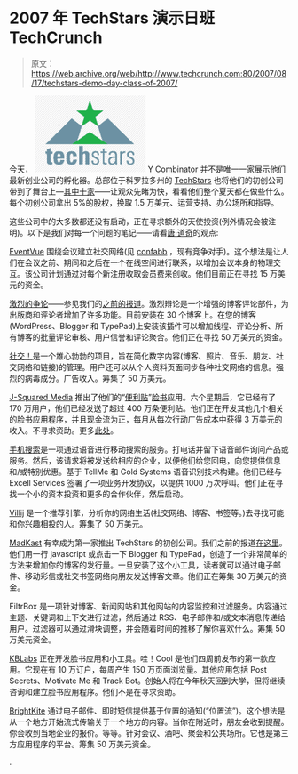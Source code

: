 # 2007 年 TechStars 演示日班 TechCrunch

> 原文：<https://web.archive.org/web/http://www.techcrunch.com:80/2007/08/17/techstars-demo-day-class-of-2007/>

今天， [![](img/35aec5d2d07250f0f1432d44cdffa79a.png)](https://web.archive.org/web/20221219181307/http://www.techstars.org/) Y Combinator 并不是唯一一家展示他们最新创业公司的孵化器。总部位于科罗拉多州的 [TechStars](https://web.archive.org/web/20221219181307/http://www.crunchbase.com/company/techstars) 也将他们的初创公司带到了舞台上—[其中十家](https://web.archive.org/web/20221219181307/http://www.beta.techcrunch.com/2007/04/18/techstars-makes-selections-start-up-summer-camp-for-10-teams/)——让观众先睹为快，看看他们整个夏天都在做些什么。每个初创公司拿出 5%的股权，换取 1.5 万美元、运营支持、办公场所和指导。

这些公司中的大多数都还没有启动，正在寻求额外的天使投资(例外情况会被注明)。以下是我们对每一个问题的笔记——请看[唐·道奇](https://web.archive.org/web/20221219181307/http://dondodge.typepad.com/the_next_big_thing/2007/08/techstars-demo-.html)的观点:

[EventVue](https://web.archive.org/web/20221219181307/http://www.crunchbase.com/company/eventvue) 围绕会议建立社交网络(见 [confabb](https://web.archive.org/web/20221219181307/http://www.beta.techcrunch.com/2006/11/13/confabb-find-track-and-review-conferences/) ，现有竞争对手)。这个想法是让人们在会议之前、期间和之后在一个在线空间进行联系，以增加会议本身的物理交互。该公司计划通过对每个新注册收取会员费来创收。他们目前正在寻找 15 万美元的资金。

[激烈的争论](https://web.archive.org/web/20221219181307/http://www.crunchbase.com/company/intensedebate)——参见我们的[之前的报道](https://web.archive.org/web/20221219181307/http://www.beta.techcrunch.com/2007/08/07/intense-debate-soups-up-your-blog-comments/)。激烈辩论是一个增强的博客评论部件，为出版商和评论者增加了许多功能。目前安装在 30 个博客上。在您的博客(WordPress、Blogger 和 TypePad)上安装该插件可以增加线程、评论分析、所有博客的批量评论审核、用户信誉和评论聚合。他们正在寻找 50 万美元的资金。

[社交！](https://web.archive.org/web/20221219181307/http://www.crunchbase.com/company/socialthing!)是一个雄心勃勃的项目，旨在简化数字内容(博客、照片、音乐、朋友、社交网络和链接)的管理。用户还可以从个人资料页面同步各种社交网络的信息。强烈的病毒成分。广告收入。筹集了 50 万美元。

[J-Squared Media](https://web.archive.org/web/20221219181307/http://www.crunchbase.com/company/jsquaredmedia) 推出了他们的“[便利贴](https://web.archive.org/web/20221219181307/http://apps.facebook.com/stickynotes)”[脸书](https://web.archive.org/web/20221219181307/http://www.crunchbase.com/company/facebook)应用。六个星期后，它已经有了 170 万用户，他们已经发送了超过 400 万条便利贴。他们正在开发其他几个相关的脸书应用程序，并且现金流为正，每月从每次行动广告成本中获得 3 万美元的收入。不寻求资助。更多[此处](https://web.archive.org/web/20221219181307/http://techstarsblog.com/2007/08/01/j-squared-media-1-million-users-served/)。

[手机搜索](https://web.archive.org/web/20221219181307/http://www.crunchbase.com/company/searchtophone)是一项通过语音进行移动搜索的服务。打电话并留下语音邮件询问产品或服务。然后，该请求将被发送给相应的企业，以便他们给您回电，向您提供信息和/或特别优惠。基于 TellMe 和 Gold Systems 语音识别技术构建。他们已经与 Excell Services 签署了一项业务开发协议，以提供 1000 万次呼叫。他们正在寻找一个小的资本投资和更多的合作伙伴，然后启动。

[Villij](https://web.archive.org/web/20221219181307/http://www.crunchbase.com/company/villij) 是一个推荐引擎，分析你的网络生活(社交网络、博客、书签等。)去寻找可能和你兴趣相投的人。筹集了 50 万美元。

[MadKast](https://web.archive.org/web/20221219181307/http://www.crunchbase.com/company/madkast) 有幸成为第一家推出 TechStars 的初创公司。我们之前的报道[在这里](https://web.archive.org/web/20221219181307/http://www.beta.techcrunch.com/2007/08/03/madkast-easily-sydicate-your-blog-in-one-line-of-code/)。他们用一行 javascript 或点击一下 Blogger 和 TypePad，创造了一个非常简单的方法来增加你的博客的发行量。一旦安装了这个小工具，读者就可以通过电子邮件、移动彩信或社交书签网络向朋友发送博客文章。他们正在筹集 30 万美元的资金。

FiltrBox 是一项针对博客、新闻网站和其他网站的内容监控和过滤服务。内容通过主题、关键词和上下文进行过滤，然后通过 RSS、电子邮件和/或文本消息传递给用户。过滤器可以通过滑块调整，并会随着时间的推移了解你喜欢什么。筹集 50 万美元资金。

[KBLabs](https://web.archive.org/web/20221219181307/http://www.crunchbase.com/company/kblabs) 正在开发脸书应用和小工具。哇！Cool 是他们四周前发布的第一款应用。它现在有 10 万订户，每周产生 150 万页面浏览量。其他应用包括 Post Secrets、Motivate Me 和 Track Bot。创始人将在今年秋天回到大学，但将继续咨询和建立脸书应用程序。他们不是在寻求资助。

[BrightKite](https://web.archive.org/web/20221219181307/http://www.crunchbase.com/company/brightkite) 通过电子邮件、即时短信提供基于位置的通知(“位置流”)。这个想法是从一个地方开始流式传输关于一个地方的内容。当你在附近时，朋友会收到提醒。你会收到当地企业的报价。等等。针对会议、酒吧、聚会和公共场所。它也是第三方应用程序的平台。筹集 50 万美元资金。

.